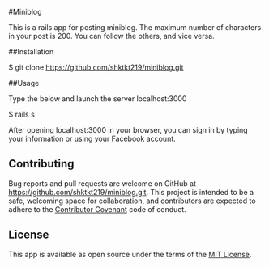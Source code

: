 #Miniblog

This is a rails app for posting miniblog. The maximum number of characters in your post is 200. You can follow the others, and vice versa.

##Installation

  $ git clone https://github.com/shktkt219/miniblog.git

##Usage

Type the below and launch the server localhost:3000

  $ rails s

After opening localhost:3000 in your browser, you can sign in by typing your information or using your Facebook account. 

## Contributing

Bug reports and pull requests are welcome on GitHub at https://github.com/shktkt219/miniblog.git. This project is intended to be a safe, welcoming space for collaboration, and contributors are expected to adhere to the [Contributor Covenant](contributor-covenant.org) code of conduct.

## License

This app is available as open source under the terms of the [MIT License](http://opensource.org/licenses/MIT).
